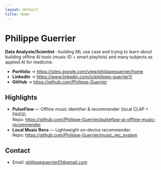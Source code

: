 ```yaml
---
layout: default
title: Home
---
```

# Philippe Guerrier

**Data Analyste/Scientist** · building ML use case and trying to learn about building offline AI tools (music ID + smart playlists) and many subjects as applied AI for medicine.

- **Portfolio** → <https://sites.google.com/view/philippeguerrier/home>
- **LinkedIn** → <https://www.linkedin.com/in/philippe-guerrier1/>
- **GitHub** → <https://github.com/Philippe-Guerrier>

## Highlights
- **PulseFlow** — Offline music identifier & recommender (local CLAP + FAISS).  
  Repo: <https://github.com/Philippe-Guerrier/pulseflow-ai-offline-music-recommender>
- **Local Music Recs** — Lightweight on-device recommender.  
  Repo: <https://github.com/Philippe-Guerrier/music_rec_system>

## Contact
- Email: philippeguerrier01@gmail.com
